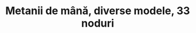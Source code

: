 ---
layout: post
title: "Metanii de mână, diverse modele, 33 noduri"
description: "Metanii de mână, diverse modele, 33 noduri"
img: "/assets/img/metanii-1.jpg"
img2: "/assets/img/metanii-2.jpg"
colors: "diverse"
price: "10 RON/ buc. La comenzi de peste 100 de bucăți, prețul este redus la 50%"
vertical: true
---